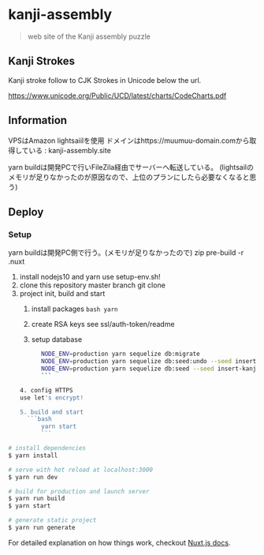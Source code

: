 # kanji-assembly

> web site of the Kanji assembly puzzle

## Kanji Strokes

Kanji stroke follow to CJK Strokes in Unicode below the url.

https://www.unicode.org/Public/UCD/latest/charts/CodeCharts.pdf

## Information

VPSはAmazon lightsaiilを使用
ドメインはhttps://muumuu-domain.comから取得している : kanji-assembly.site

yarn buildは開発PCで行いFileZila経由でサーバーへ転送している。
(lightsailのメモリが足りなかったのが原因なので、上位のプランにしたら必要なくなると思う)

## Deploy

### Setup

yarn buildは開発PC側で行う。(メモリが足りなかったので)
zip pre-build -r .nuxt

1. install nodejs10 and yarn
   use setup-env.sh!
2. clone this repository master branch
   git clone <this-repository-url>
3. project init, build and start
   1. install packages
			```bash
			yarn
			```
	 2. create RSA keys
			see ssl/auth-token/readme

	 3. setup database
      ```bash
			NODE_ENV=production yarn sequelize db:migrate
			NODE_ENV=production yarn sequelize db:seed:undo --seed insert-kanji-data.js
			NODE_ENV=production yarn sequelize db:seed --seed insert-kanji-data.js
			```

	 4. config HTTPS
      use let's encrypt!

	 5. build and start
	    ```bash
 			yarn start
			```

``` bash
# install dependencies
$ yarn install

# serve with hot reload at localhost:3000
$ yarn run dev

# build for production and launch server
$ yarn run build
$ yarn start

# generate static project
$ yarn run generate
```

For detailed explanation on how things work, checkout [Nuxt.js docs](https://nuxtjs.org).
